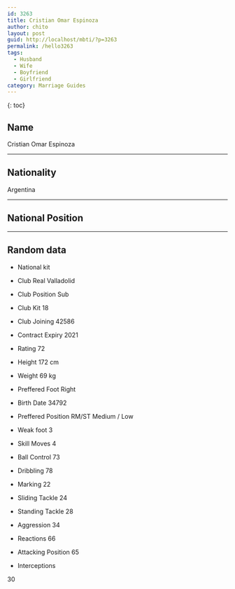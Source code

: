 ```yaml
---
id: 3263
title: Cristian Omar Espinoza
author: chito
layout: post
guid: http://localhost/mbti/?p=3263
permalink: /hello3263
tags:
  - Husband
  - Wife
  - Boyfriend
  - Girlfriend
category: Marriage Guides
---
```



{: toc}


## Name  
Cristian Omar Espinoza 

* * *

## Nationality  
Argentina 

* * *

## National Position 

* * *

## Random data 

  * National kit 
  * Club 
Real Valladolid 

  * Club Position 
Sub 

  * Club Kit 
18 

  * Club Joining 
42586 

  * Contract Expiry 
2021 

  * Rating 
72 

  * Height 
172 cm 

  * Weight 
69 kg 

  * Preffered Foot 
Right 

  * Birth Date 
34792 

  * Preffered Position 
RM/ST Medium / Low 

  * Weak foot 
3 

  * Skill Moves 
4 

  * Ball Control 
73 

  * Dribbling 
78 

  * Marking 
22 

  * Sliding Tackle 
24 

  * Standing Tackle 
28 

  * Aggression 
34 

  * Reactions 
66 

  * Attacking Position 
65 

  * Interceptions 

30</ul>
